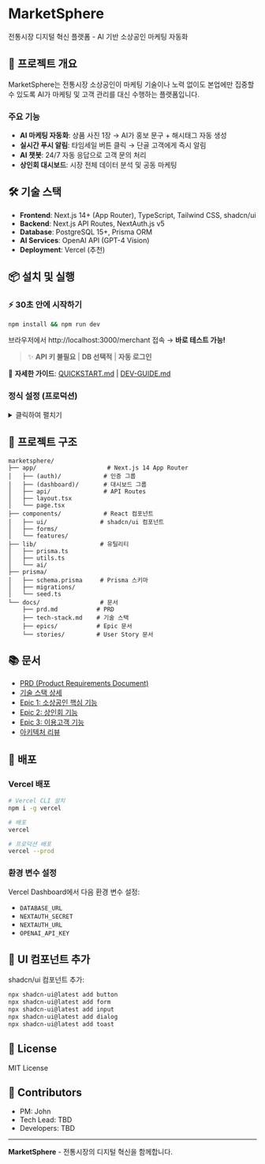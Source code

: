 # MarketSphere

전통시장 디지털 혁신 플랫폼 - AI 기반 소상공인 마케팅 자동화

## 🎯 프로젝트 개요

MarketSphere는 전통시장 소상공인이 마케팅 기술이나 노력 없이도 본업에만 집중할 수 있도록 AI가 마케팅 및 고객 관리를 대신 수행하는 플랫폼입니다.

### 주요 기능

- **AI 마케팅 자동화**: 상품 사진 1장 → AI가 홍보 문구 + 해시태그 자동 생성
- **실시간 푸시 알림**: 타임세일 버튼 클릭 → 단골 고객에게 즉시 알림
- **AI 챗봇**: 24/7 자동 응답으로 고객 문의 처리
- **상인회 대시보드**: 시장 전체 데이터 분석 및 공동 마케팅

## 🛠️ 기술 스택

- **Frontend**: Next.js 14+ (App Router), TypeScript, Tailwind CSS, shadcn/ui
- **Backend**: Next.js API Routes, NextAuth.js v5
- **Database**: PostgreSQL 15+, Prisma ORM
- **AI Services**: OpenAI API (GPT-4 Vision)
- **Deployment**: Vercel (추천)

## 📦 설치 및 실행

### ⚡ 30초 안에 시작하기

```bash
npm install && npm run dev
```

브라우저에서 http://localhost:3000/merchant 접속 → **바로 테스트 가능!**

> ✨ **API 키 불필요** | **DB 선택적** | **자동 로그인**

📖 **자세한 가이드**: [QUICKSTART.md](./QUICKSTART.md) | [DEV-GUIDE.md](./DEV-GUIDE.md)

### 정식 설정 (프로덕션)

<details>
<summary>클릭하여 펼치기</summary>

### 1. 의존성 설치

```bash
npm install
```

### 2. 환경 변수 설정

`.env` 파일에서 개발 모드를 비활성화하고 실제 API 키 설정:

```env
NEXT_PUBLIC_DEV_MODE="false"
DATABASE_URL="postgresql://user:password@localhost:5432/marketsphere"
OPENAI_API_KEY="sk-your-actual-key"
CLERK_SECRET_KEY="sk_live_your-actual-key"
```

### 3. 데이터베이스 설정

```bash
# Prisma Client 생성
npm run prisma:generate

# 마이그레이션 실행
npm run prisma:migrate

# 시드 데이터 삽입 (선택)
npm run prisma:seed

# Prisma Studio 실행 (GUI)
npm run prisma:studio
```

### 4. 개발 서버 실행

```bash
npm run dev
```

브라우저에서 [http://localhost:3000](http://localhost:3000) 접속

</details>

## 📁 프로젝트 구조

```
marketsphere/
├── app/                    # Next.js 14 App Router
│   ├── (auth)/            # 인증 그룹
│   ├── (dashboard)/       # 대시보드 그룹
│   ├── api/               # API Routes
│   ├── layout.tsx
│   └── page.tsx
├── components/            # React 컴포넌트
│   ├── ui/               # shadcn/ui 컴포넌트
│   ├── forms/
│   └── features/
├── lib/                  # 유틸리티
│   ├── prisma.ts
│   ├── utils.ts
│   └── ai/
├── prisma/
│   ├── schema.prisma     # Prisma 스키마
│   ├── migrations/
│   └── seed.ts
└── docs/                 # 문서
    ├── prd.md           # PRD
    ├── tech-stack.md    # 기술 스택
    ├── epics/           # Epic 문서
    └── stories/         # User Story 문서
```

## 📚 문서

- [PRD (Product Requirements Document)](./docs/prd.md)
- [기술 스택 상세](./docs/tech-stack.md)
- [Epic 1: 소상공인 핵심 기능](./docs/epics/epic-1-merchant-core-features.md)
- [Epic 2: 상인회 기능](./docs/epics/epic-2-merchant-association-features.md)
- [Epic 3: 이용고객 기능](./docs/epics/epic-3-customer-features.md)
- [아키텍처 리뷰](./docs/architecture-review-merchant-association-control.md)

## 🚀 배포

### Vercel 배포

```bash
# Vercel CLI 설치
npm i -g vercel

# 배포
vercel

# 프로덕션 배포
vercel --prod
```

### 환경 변수 설정

Vercel Dashboard에서 다음 환경 변수 설정:

- `DATABASE_URL`
- `NEXTAUTH_SECRET`
- `NEXTAUTH_URL`
- `OPENAI_API_KEY`

## 🎨 UI 컴포넌트 추가

shadcn/ui 컴포넌트 추가:

```bash
npx shadcn-ui@latest add button
npx shadcn-ui@latest add form
npx shadcn-ui@latest add input
npx shadcn-ui@latest add dialog
npx shadcn-ui@latest add toast
```

## 📝 License

MIT License

## 👥 Contributors

- PM: John
- Tech Lead: TBD
- Developers: TBD

---

**MarketSphere** - 전통시장의 디지털 혁신을 함께합니다.

